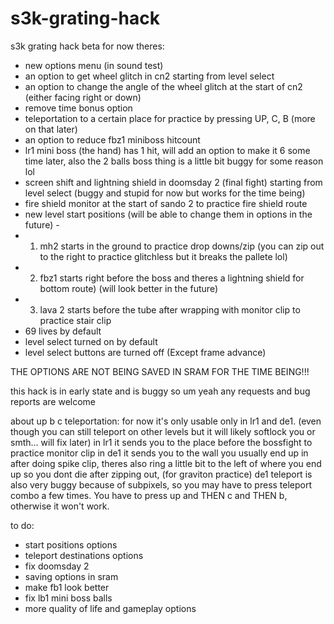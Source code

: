 # s3k-grating-hack

s3k grating hack beta
for now theres:
- new options menu (in sound test)
- an option to get wheel glitch in cn2 starting from level select
- an option to change the angle of the wheel glitch at the start of cn2 (either facing right or down)
- remove time bonus option
- teleportation to a certain place for practice by pressing UP, C, B (more on that later)
- an option to reduce fbz1 miniboss hitcount
- lr1 mini boss (the hand) has 1 hit, will add an option to make it 6 some time later, also the 2 balls boss thing is a little bit buggy for some reason lol
- screen shift and lightning shield in doomsday 2 (final fight) starting from level select (buggy and stupid for now but works for the time being)
- fire shield monitor at the start of sando 2 to practice fire shield route
- new level start positions (will be able to change them in options in the future) - 
- 1. mh2 starts in the ground to practice drop downs/zip (you can zip out to the right to practice glitchless but it breaks the pallete lol)
- 2. fbz1 starts right before the boss and theres a lightning shield for bottom route) (will look better in the future)
- 3. lava 2 starts before the tube after wrapping with monitor clip to practice stair clip
- 69 lives by default
- level select turned on by default
- level select buttons are turned off (Except frame advance)

THE OPTIONS ARE NOT BEING SAVED IN SRAM FOR THE TIME BEING!!!

this hack is in early state and is buggy so um yeah any requests and bug reports are welcome

about up b c teleportation:
for now it's only usable only in lr1 and de1. (even though you can still teleport on other levels but it will likely softlock you or smth... will fix later)
in lr1 it sends you to the place before the bossfight to practice monitor clip
in de1  it sends you to the wall you usually end up in after doing spike clip, theres also ring a little bit to the left of where you end up so you dont die after zipping out, (for graviton practice)
de1 teleport is also very buggy because of subpixels, so you may have to press teleport combo a few times. You have to press up and THEN c and THEN b, otherwise it won't work.

to do:
- start positions options
- teleport destinations options
- fix doomsday 2
- saving options in sram
- make fb1 look better
- fix lb1 mini boss balls
- more quality of life and gameplay options

